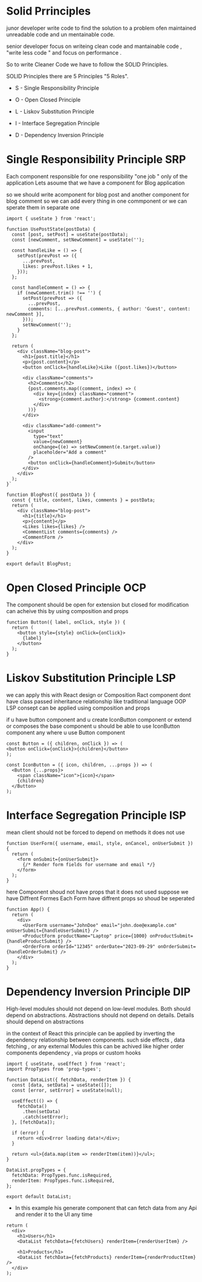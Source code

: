 # Solid Prrinciples

junor developer write code to find the solution to a problem ofen maintained unreadable code and un mentainable code.

senior developer focus on writeing clean code and mantainable code , "write less code " and focus on performance .

So to write Cleaner Code we have to follow the SOLID Principles.

SOLID Principles there are 5 Principles "5 Roles".

- S - Single Responsibility Principle

- O - Open Closed Principle

- L - Liskov Substitution Principle

- I - Interface Segregation Principle

- D - Dependency Inversion Principle

# Single Responsibility Principle SRP

Each component responsible for one responsibility "one job " only of the application
Lets asoume that we have a component for Blog application

so we should write acomponent for blog post and another component for blog comment
so we can add every thing in one commponent or we can sperate them in separate one

```
import { useState } from 'react';

function UsePostState(postData) {
  const [post, setPost] = useState(postData);
  const [newComment, setNewComment] = useState('');

  const handleLike = () => {
    setPost(prevPost => ({
      ...prevPost,
      likes: prevPost.likes + 1,
    }));
  };

  const handleComment = () => {
    if (newComment.trim() !== '') {
      setPost(prevPost => ({
        ...prevPost,
        comments: [...prevPost.comments, { author: 'Guest', content: newComment }],
      }));
      setNewComment('');
    }
  };

  return (
    <div className="blog-post">
      <h1>{post.title}</h1>
      <p>{post.content}</p>
      <button onClick={handleLike}>Like ({post.likes})</button>

      <div className="comments">
        <h2>Comments</h2>
        {post.comments.map((comment, index) => (
          <div key={index} className="comment">
            <strong>{comment.author}:</strong> {comment.content}
          </div>
        ))}
      </div>

      <div className="add-comment">
        <input
          type="text"
          value={newComment}
          onChange={(e) => setNewComment(e.target.value)}
          placeholder="Add a comment"
        />
        <button onClick={handleComment}>Submit</button>
      </div>
    </div>
  );
}`
```

```
function BlogPost({ postData }) {
  const { title, content, likes, comments } = postData;
  return (
    <div className="blog-post">
      <h1>{title}</h1>
      <p>{content}</p>
      <Likes likes={likes} />
      <CommentList comments={comments} />
      <CommentForm />
    </div>
  );
}

export default BlogPost;
```

# Open Closed Principle OCP

The component should be open for extension but closed for modification
can acheive this by using composition and props

```
function Button({ label, onClick, style }) {
  return (
    <button style={style} onClick={onClick}>
      {label}
    </button>
  );
}
```

# Liskov Substitution Principle LSP

we can apply this with React design or Composition
Ract component dont have class passed inheritance relationship like traditional language OOP
LSP consept can be applied using composition and props

if u have button component and u create IconButton component or extend or composes the base component
u should be able to use IconButton component any where u use Button component

```
const Button = ({ children, onClick }) => (
<button onClick={onClick}>{children}</button>
);

const IconButton = ({ icon, children, ...props }) => (
  <Button {...props}>
    <span className="icon">{icon}</span>
    {children}
  </Button>
);

```

# Interface Segregation Principle ISP

mean client should not be forced to depend on methods it does not use

```
function UserForm({ username, email, style, onCancel, onUserSubmit }) {
  return (
    <form onSubmit={onUserSubmit}>
      {/* Render form fields for username and email */}
    </form>
  );
}
```

here Component shoud not have props that it does not used
suppose we have Diffrent Formes Each Form have diffrent props so shoud be seperated

```
function App() {
  return (
    <div>
      <UserForm username="JohnDoe" email="john.doe@example.com" onUserSubmit={handleUserSubmit} />
      <ProductForm productName="Laptop" price={1000} onProductSubmit={handleProductSubmit} />
      <OrderForm orderId="12345" orderDate="2023-09-29" onOrderSubmit={handleOrderSubmit} />
    </div>
  );
}
```

# Dependency Inversion Principle DIP

High-level modules should not depend on low-level modules. Both should depend on abstractions.
Abstractions should not depend on details. Details should depend on abstractions

in the context of React this principle can be applied by inverting the dependency relationship between components.
such side effects , data fetching , or any external Modules this can be achived like higher order components
dependency , via props or custom hooks

```
import { useState, useEffect } from 'react';
import PropTypes from 'prop-types';

function DataList({ fetchData, renderItem }) {
  const [data, setData] = useState([]);
  const [error, setError] = useState(null);

  useEffect(() => {
    fetchData()
      .then(setData)
      .catch(setError);
  }, [fetchData]);

  if (error) {
    return <div>Error loading data!</div>;
  }

  return <ul>{data.map(item => renderItem(item))}</ul>;
}

DataList.propTypes = {
  fetchData: PropTypes.func.isRequired,
  renderItem: PropTypes.func.isRequired,
};

export default DataList;
```

- In this example his generate component that can fetch data from any Api and render it to the UI any time

```
return (
  <div>
    <h1>Users</h1>
    <DataList fetchData={fetchUsers} renderItem={renderUserItem} />

    <h1>Products</h1>
    <DataList fetchData={fetchProducts} renderItem={renderProductItem} />
  </div>
);

```
